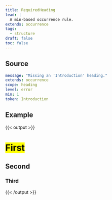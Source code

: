 ```yaml
---
title: RequiredHeading
lead: |
  A min-based occurrence rule.
extends: occurrence
tags:
  - structure
draft: false
toc: false
---
```


## Source

```yaml
message: "Missing an 'Introduction' heading."
extends: occurrence
scope: heading
level: error
min: 1
token: Introduction
```

## Example

{{< output >}}
# <mark title="Missing an 'Introduction' heading.">First</mark>

## Second

### Third
{{< /output >}}
